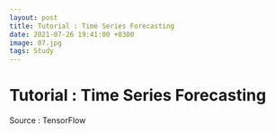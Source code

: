 ```yaml
---
layout: post
title: Tutorial : Time Series Forecasting
date: 2021-07-26 19:41:00 +0300
image: 07.jpg
tags: Study
---
```


# Tutorial : Time Series Forecasting

Source : TensorFlow
